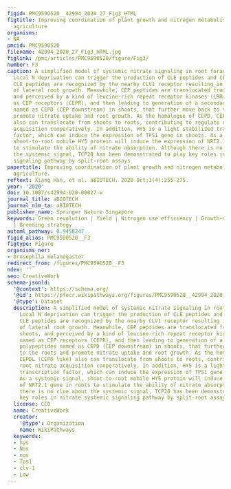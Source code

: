 ```yaml
---
figid: PMC9590520__42994_2020_27_Fig3_HTML
figtitle: Improving coordination of plant growth and nitrogen metabolism for sustainable
  agriculture
organisms:
- NA
pmcid: PMC9590520
filename: 42994_2020_27_Fig3_HTML.jpg
figlink: /pmc/articles/PMC9590520/figure/Fig3/
number: F3
caption: A simplified model of systemic nitrate signaling in root foraging responses.
  Local N deprivation can trigger the production of CLE peptides and CEP peptides.
  CLE peptides are recognized by the nearby CLV1 receptor resulting in restriction
  of lateral root growth. Meanwhile, CEP peptides are translocated from roots to shoots,
  and perceived by a kind of leucine-rich repeat receptor kinases (LRR-RKs) named
  as CEP receptors (CEPR), and then leading to generation of a secondary signal polypeptides
  named as CEPD (CEP downstream) in shoots, that further move back to the roots and
  promote nitrate uptake and root growth. As the homologue of CEPD, CEPDL (CEPD like)
  also can translocate from shoots to roots, contributing to regulate root nitrate
  acquisition cooperatively. In addition, HY5 is a light stabilized transcription
  factor, which can induce the expression of TPS1 gene in shoots. As a systemic signal,
  shoot-to-root mobile HY5 protein will induce the expression of NRT2.1 gene in roots
  to stimulate the ability of nitrate absorption. Although there is no clue about
  the systemic signal, TCP20 has been demonstrated to play key roles in nitrate systemic
  signaling pathway by split-root assays
papertitle: Improving coordination of plant growth and nitrogen metabolism for sustainable
  agriculture.
reftext: Xiang Han, et al. aBIOTECH. 2020 Oct;1(4):255-275.
year: '2020'
doi: 10.1007/s42994-020-00027-w
journal_title: aBIOTECH
journal_nlm_ta: aBIOTECH
publisher_name: Springer Nature Singapore
keywords: Green revolution | Yield | Nitrogen use efficiency | Growth-metabolism coordination
  | Breeding strategy
automl_pathway: 0.9458247
figid_alias: PMC9590520__F3
figtype: Figure
organisms_ner:
- Drosophila melanogaster
redirect_from: /figures/PMC9590520__F3
ndex: ''
seo: CreativeWork
schema-jsonld:
  '@context': https://schema.org/
  '@id': https://pfocr.wikipathways.org/figures/PMC9590520__42994_2020_27_Fig3_HTML.html
  '@type': Dataset
  description: A simplified model of systemic nitrate signaling in root foraging responses.
    Local N deprivation can trigger the production of CLE peptides and CEP peptides.
    CLE peptides are recognized by the nearby CLV1 receptor resulting in restriction
    of lateral root growth. Meanwhile, CEP peptides are translocated from roots to
    shoots, and perceived by a kind of leucine-rich repeat receptor kinases (LRR-RKs)
    named as CEP receptors (CEPR), and then leading to generation of a secondary signal
    polypeptides named as CEPD (CEP downstream) in shoots, that further move back
    to the roots and promote nitrate uptake and root growth. As the homologue of CEPD,
    CEPDL (CEPD like) also can translocate from shoots to roots, contributing to regulate
    root nitrate acquisition cooperatively. In addition, HY5 is a light stabilized
    transcription factor, which can induce the expression of TPS1 gene in shoots.
    As a systemic signal, shoot-to-root mobile HY5 protein will induce the expression
    of NRT2.1 gene in roots to stimulate the ability of nitrate absorption. Although
    there is no clue about the systemic signal, TCP20 has been demonstrated to play
    key roles in nitrate systemic signaling pathway by split-root assays
  license: CC0
  name: CreativeWork
  creator:
    '@type': Organization
    name: WikiPathways
  keywords:
  - hys
  - Nos
  - nos
  - Tps1
  - clv-1
  - Low
---
```

